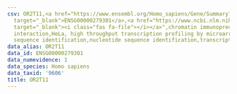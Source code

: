 ```yaml
---
csv: OR2T11,<a href="https://www.ensembl.org/Homo_sapiens/Gene/Summary?db=core;g=ENSG00000279301"
  target="_blank">ENSG00000279301</a>,<a href="https://www.ncbi.nlm.nih.gov/pubmed/17216044"
  target="_blank"><i class="fas fa-file"></i></a>",chromatin immunoprecipitation assay,direct
  interaction,HeLa, high throughput transcription profiling by microarray,nucleotide
  sequence identification,nucleotide sequence identification,transcriptional regulation,
data_alias: OR2T11
data_id: ENSG00000279301
data_numevidence: 1
data_species: Homo sapiens
data_taxid: '9606'
title: OR2T11
---
```

